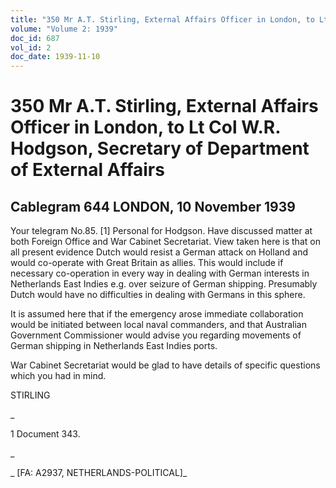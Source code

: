 ```yaml
---
title: "350 Mr A.T. Stirling, External Affairs Officer in London, to Lt Col W.R. Hodgson, Secretary of Department of External Affairs"
volume: "Volume 2: 1939"
doc_id: 687
vol_id: 2
doc_date: 1939-11-10
---
```


# 350 Mr A.T. Stirling, External Affairs Officer in London, to Lt Col W.R. Hodgson, Secretary of Department of External Affairs

## Cablegram 644 LONDON, 10 November 1939

Your telegram No.85. [1] Personal for Hodgson. Have discussed matter at both Foreign Office and War Cabinet Secretariat. View taken here is that on all present evidence Dutch would resist a German attack on Holland and would co-operate with Great Britain as allies. This would include if necessary co-operation in every way in dealing with German interests in Netherlands East Indies e.g. over seizure of German shipping. Presumably Dutch would have no difficulties in dealing with Germans in this sphere.

It is assumed here that if the emergency arose immediate collaboration would be initiated between local naval commanders, and that Australian Government Commissioner would advise you regarding movements of German shipping in Netherlands East Indies ports.

War Cabinet Secretariat would be glad to have details of specific questions which you had in mind.

STIRLING

_

1 Document 343.

_

_ [FA: A2937, NETHERLANDS-POLITICAL]_

